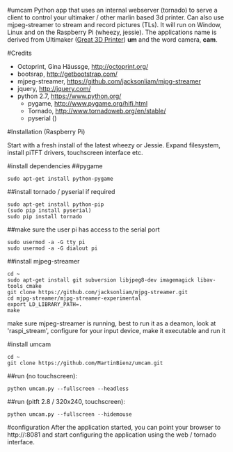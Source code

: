 #umcam
Python app that uses an internal webserver (tornado) to serve a client to control your ultimaker / other marlin based 3d printer. Can also use mjpeg-streamer to stream and record pictures (TLs). It will run on Window, Linux and on the Raspberry Pi (wheezy, jessie).
The applications name is derived from Ultimaker ([Great 3D Printer](http://www.ultimaker.com)) **um** and the word camera, **cam**.

#Credits
- Octoprint, Gina Häussge, http://octoprint.org/
- bootsrap, http://getbootstrap.com/
- mjpeg-streamer, https://github.com/jacksonliam/mjpg-streamer
- jquery, http://jquery.com/
- python 2.7, https://www.python.org/
  - pygame, http://www.pygame.org/hifi.html
  - Tornado, http://www.tornadoweb.org/en/stable/
  - pyserial ()

#Installation (Raspberry Pi)

Start with a fresh install of the latest wheezy or Jessie. Expand filesystem, install piTFT drivers, touchscreen interface etc.

#install dependencies
##pygame
```
sudo apt-get install python-pygame
```

##install tornado / pyserial if required
```
sudo apt-get install python-pip
(sudo pip install pyserial)
sudo pip install tornado
```

##make sure the user pi has access to the serial port
```
sudo usermod -a -G tty pi
sudo usermod -a -G dialout pi
```
##install mjpeg-streamer
```
cd ~
sudo apt-get install git subversion libjpeg8-dev imagemagick libav-tools cmake
git clone https://github.com/jacksonliam/mjpg-streamer.git
cd mjpg-streamer/mjpg-streamer-experimental
export LD_LIBRARY_PATH=.
make
```
make sure mjpeg-streamer is running, best to run it as a deamon, look at 'raspi_stream', configure for your input device, make it executable and run it

#install umcam
```
cd ~
git clone https://github.com/MartinBienz/umcam.git
```

##run (no touchscreen):
```
python umcam.py --fullscreen --headless
```

##run (pitft 2.8 / 320x240, touchscreen):
```
python umcam.py --fullscreen --hidemouse
```
#configuration
After the application started, you can point your browser to http://<yourPisIP>:8081 and start configuring the application using the web / tornado interface.
